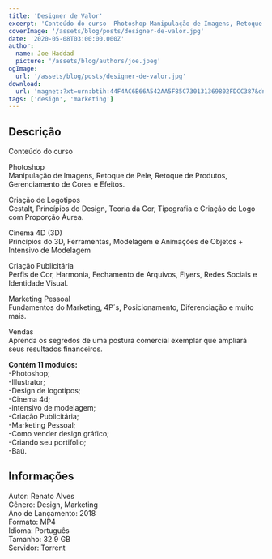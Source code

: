 ```yaml
---
title: 'Designer de Valor'
excerpt: 'Conteúdo do curso  Photoshop Manipulação de Imagens, Retoque de Pele, Retoque de Produtos, Gerenciamento de Cores e Efeitos.  Criação de Logotipos Gestalt, Princípios do Design, Teoria da Cor, Tipografia e Criação de Logo com Proporção Áurea.  Cinema 4D (3D) Prin'
coverImage: '/assets/blog/posts/designer-de-valor.jpg'
date: '2020-05-08T03:00:00.000Z'
author:
  name: Joe Haddad
  picture: '/assets/blog/authors/joe.jpeg'
ogImage:
  url: '/assets/blog/posts/designer-de-valor.jpg'
download:
  url: 'magnet:?xt=urn:btih:44F4AC6B66A542AA5F85C730131369802FDCC387&dn=Designer%20de%20Valor%20-%20Renato%20Alves&tr=udp%3a%2f%2ftracker.openbittorrent.com%3a1337%2fannounce&tr=udp%3a%2f%2ftracker.opentrackr.org%3a1337%2fannounce'
tags: ['design', 'marketing']
---
```

<h2>Descrição</h2>
<p></p><p>Conteúdo do curso</p><p>Photoshop<br/>Manipulação de Imagens, Retoque de Pele, Retoque de Produtos, Gerenciamento de Cores e Efeitos.</p><p>Criação de Logotipos<br/>Gestalt, Princípios do Design, Teoria da Cor, Tipografia e Criação de Logo com Proporção Áurea.</p><p>Cinema 4D (3D)<br/>Princípios do 3D, Ferramentas, Modelagem e Animações de Objetos + Intensivo de Modelagem</p><p>Criação Publicitária<br/>Perfis de Cor, Harmonia, Fechamento de Arquivos, Flyers, Redes Sociais e Identidade Visual.</p><p>Marketing Pessoal<br/>Fundamentos do Marketing, 4P´s, Posicionamento, Diferenciação e muito mais.</p><p>Vendas<br/>Aprenda os segredos de uma postura comercial exemplar que ampliará seus resultados financeiros.</p><p><strong>Contém 11 modulos:</strong><br/>-Photoshop;<br/>-Illustrator;<br/>-Design de logotipos;<br/>-Cinema 4d;<br/>-intensivo de modelagem;<br/>-Criação Publicitária;<br/>-Marketing Pessoal;<br/>-Como vender design gráfico;<br/>-Criando seu portifolio;<br/>-Baú.</p><h2>Informações</h2><p>Autor: Renato Alves<br/>Gênero: Design, Marketing<br/>Ano de Lançamento: 2018<br/>Formato: MP4<br/>Idioma: Português<br/>Tamanho: 32.9 GB<br/>Servidor: Torrent</p>